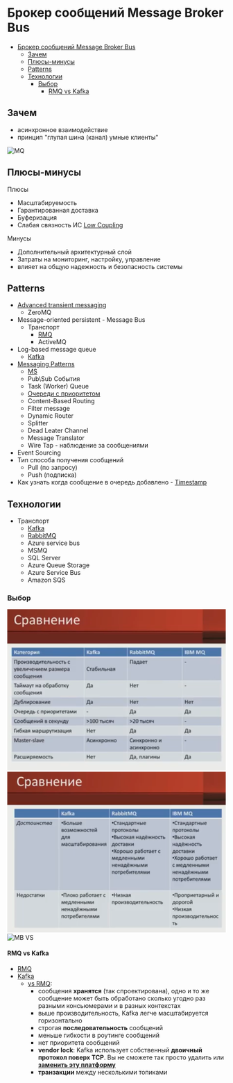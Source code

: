 # Брокер сообщений Message Broker Bus

- [Брокер сообщений Message Broker Bus](#брокер-сообщений-message-broker-bus)
	- [Зачем](#зачем)
	- [Плюсы-минусы](#плюсы-минусы)
	- [Patterns](#patterns)
	- [Технологии](#технологии)
		- [Выбор](#выбор)
			- [RMQ vs Kafka](#rmq-vs-kafka)

## Зачем

- асинхронное взаимодействие
- принцип "глупая шина (канал) умные клиенты"

![MQ](../../../img/pattern/integration/mq.jpg)

## Плюсы-минусы

Плюсы

- Масштабируемость
- Гарантированная доставка
- Буферизация
- Слабая связность ИС [Low Coupling](../system.design/low.coupling.md)
  
Минусы

- Дополнительный архитектурный слой
- Затраты на мониторинг, настройку, управление
- влияет на общую надежность и безопасность системы

## Patterns

- [Advanced transient messaging](https://apolomodov.medium.com/coa-distributed-systems-4th-ed-4-communication-c5ce331015e9)
	- ZeroMQ
- Message-oriented persistent - Message Bus
	- Транспорт
		- [RMQ](../../../technology/middleware/messagebus/rmq.md)  
		- ActiveMQ
- Log-based message queue
	- [Kafka](../../../technology/middleware/messagebus/kafka.md)
- [Messaging Patterns](https://www.enterpriseintegrationpatterns.com/patterns/messaging/)
  - [MS](https://docs.microsoft.com/ru-ru/azure/architecture/patterns/category/messaging)
  - Pub\Sub События
  - Task (Worker) Queue
  - [Очереди с приоритетом](https://habr.com/ru/companies/arcadia/articles/571442/)
  - Content-Based Routing
  - Filter message
  - Dynamic Router
  - Splitter
  - Dead Leater Channel
  - Message Translator
  - Wire Tap - наблюдение за сообщениями
- Event Sourcing
- Тип способа получения сообщений
  - Pull (по запросу)
  - Push (подписка)
- Как узнать когда сообщение в очередь добавлено - [Timestamp](https://www.rabbitmq.com/publishers.html#message-properties)

## Технологии

- Транспорт  
	- [Kafka](../../../technology/middleware/messagebus/kafka.md)
	- [RabbitMQ](../../../technology/middleware/messagebus/rmq.md)
	- Azure service bus
	- MSMQ
	- SQL Server
	- Azure Queue Storage
	- Azure Service Bus
	- Amazon SQS

### Выбор

![Alt text](../../../img/technology/middleware/messagebus/rmq.vs.kafka.vs.ibm.png)
![Alt text](../../../img/technology/middleware/messagebus/rmq.vs.kafka.vs.ibm2.png)
![MB VS](../../../img/pattern/integration/mq.compare.jpg)

#### RMQ vs Kafka

- [RMQ](../../../technology/middleware/messagebus/rmq.md#плюсы-и-минусы)
- [Kafka](../../../technology/middleware/messagebus/kafka.md#плюсы-и-минусы)
	- [vs RMQ](https://blog.bytebytego.com/p/how-to-choose-a-message-queue-kafka):
    	- сообщения __хранятся__ (так спроектирована), одно и то же сообщение может быть обработано сколько угодно раз разными консьюмерами и в разных контекстах
    	- выше производительность, Kafka легче масштабируется горизонтально
    	- строгая __последовательность__ сообщений
    	- меньше гибкости в роутинге сообщений
    	- нет приоритета сообщений
    	- __vendor lock__: Kafka использует собственный __двоичный протокол поверх TCP__. Вы не сможете так просто удалить или [__заменить эту платформу__](https://vc.ru/dev/869548-kafka-vs-rabbitmq-chto-nuzhno-znat-analitiku-pro-brokery-soobshenii)
    	- __транзакции__ между несколькими топиками
